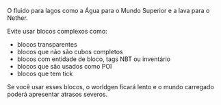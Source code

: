 O fluido para lagos como a Água para o Mundo Superior e a lava para o Nether.

Evite usar blocos complexos como:

* blocos transparentes
* blocos que não são cubos completos
* blocos com entidade de bloco, tags NBT ou inventário
* blocos que são usados ​​como POI
* blocos que tem tick

Se você usar esses blocos, o worldgen ficará lento e o mundo carregado poderá apresentar atrasos severos.